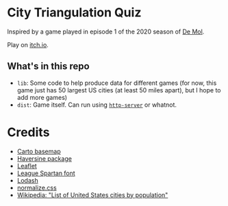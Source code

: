 # City Triangulation Quiz

Inspired by a game played in episode 1 of the 2020 season of [De Mol](https://en.wikipedia.org/wiki/De_Mol_(TV_series)).

Play on [itch.io](https://mapsandapps.itch.io/city-triangulation-quiz).

## What's in this repo

* `lib`: Some code to help produce data for different games (for now, this game just has 50 largest US cities (at least 50 miles apart), but I hope to add more games)
* `dist`: Game itself. Can run using [`http-server`](https://www.npmjs.com/package/http-server) or whatnot.


# Credits

* [Carto basemap](https://carto.com/help/building-maps/basemap-list/)
* [Haversine package](https://github.com/njj/haversine)
* [Leaflet](https://leafletjs.com/)
* [League Spartan font](https://www.theleagueofmoveabletype.com/league-spartan)
* [Lodash](https://lodash.com/)
* [normalize.css](https://github.com/necolas/normalize.css/)
* [Wikipedia: "List of United States cities by population"](https://en.wikipedia.org/wiki/List_of_United_States_cities_by_population)
